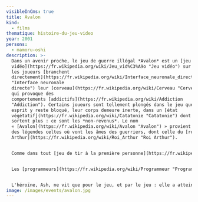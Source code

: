 ```yaml
---
visibleInCms: true
title: Avalon
kind:
  - films
thematique: histoire-du-jeu-video
year: 2001
persons:
  - mamoru-oshi
description: >-
  Dans un avenir proche, le jeu de guerre illégal *Avalon* est un [jeu
  vidéo](https://fr.wikipedia.org/wiki/Jeu_vid%C3%A9o "Jeu vidéo") sur lequel
  les joueurs [branchent
  directement](https://fr.wikipedia.org/wiki/Interface_neuronale_directe
  "Interface neuronale
  directe") leur [cerveau](https://fr.wikipedia.org/wiki/Cerveau "Cerveau"), et
  qui provoque des
  comportements [addictifs](https://fr.wikipedia.org/wiki/Addiction
  "Addiction"). Certains joueurs sont tellement plongés dans le jeu que leur
  esprit y reste bloqué, leur corps demeure inerte, dans un [état
  végétatif](https://fr.wikipedia.org/wiki/Catatonie "Catatonie") dont ils ne
  sortent plus : ce sont les *non-revenus*. Le nom
  « [Avalon](https://fr.wikipedia.org/wiki/Avalon "Avalon") » provient de l'île
  des légendes celtes où vont les âmes des guerriers, dont celle du [roi
  Arthur](https://fr.wikipedia.org/wiki/Roi_Arthur "Roi Arthur").


  Comme dans tout [jeu de tir à la première personne](https://fr.wikipedia.org/wiki/Jeu_de_tir_%C3%A0_la_premi%C3%A8re_personne "Jeu de tir à la première personne"), les [personnages](https://fr.wikipedia.org/wiki/Avatar_(informatique) "Avatar (informatique)") du jeu commencent avec des possibilités réduites et armés uniquement d'un pistolet et d'un chargeur, dans la classe C. Au fur et à mesure qu'ils remplissent des missions, ils accumulent des points qui leur permettent soit d'améliorer les capacités de leur personnage, soit d'acquérir du nouveau matériel, mais qui peuvent aussi être convertis en argent que touche le joueur dans le monde réel. En progressant, ils accèdent à des missions de plus en plus difficiles, avec plus de contraintes (par exemple un temps limité pour réaliser la mission), dans la classe B puis la classe A. Certains joueurs montent des équipes pour réaliser des missions en commun.


  Les [programmeurs](https://fr.wikipedia.org/wiki/Programmeur "Programmeur") du jeu sont connus sous le pseudonyme des « [Neuf sœurs](https://fr.wikipedia.org/w/index.php?title=Neuf_s%C5%93urs_(mythologie)&action=edit&redlink=1 "Neuf sœurs (mythologie) (page inexistante)") [(en)](https://en.wikipedia.org/wiki/Nine_maidens_(mythology) "en:Nine maidens (mythology)") ». Les personnages les plus puissants sont les Bishops (« prêtres » en VF), seuls les joueurs les plus expérimentés arrivent à mener leur personnage à ce niveau.


  L'héroïne, Ash, ne vit que pour le jeu, et par le jeu : elle a atteint un niveau suffisant (classe A) pour lui permettre de gagner sa vie en jouant. Elle faisait partie d'une équipe réputée, les Wizards, qui fut dissoute pour une raison mystérieuse. Elle rencontre un de ses anciens partenaires, Stunner, qui lui apprend que Murphy, le chef de l'équipe, est un non-revenu. Il aurait essayé d'accéder à un niveau caché, la classe « Spécial A » (SA), ou encore appelée classe Réelle, une image du monde réel courant, qui permettrait d'accumuler un nombre de points d'expérience faramineux. Ash décide de tenter d'accéder elle aussi à cette classe SA et se met à la recherche, dans le jeu, du point d'accès : une petite fille qui apparaît furtivement et surnommée Ghost (« le Fantôme »).
image: /images/events/avalon.jpg
---
```

